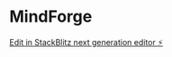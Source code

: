 # MindForge

[Edit in StackBlitz next generation editor ⚡️](https://stackblitz.com/~/github.com/SaturdayNight1/MindForge)